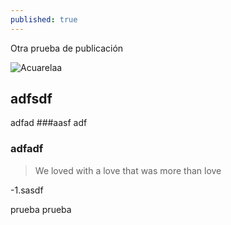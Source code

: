 ```yaml
---
published: true
---
```

Otra prueba de publicación

![Acuarelaa]({{site.baseurl}}/rafacomino.tk/images/proyectos/acuarelas/1.jpg)

## adfsdf
adfad
###aasf
adf
### adfadf

> We loved with a love that was more than love

-1.sasdf

prueba prueba
